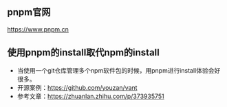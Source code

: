 ## pnpm官网
https://www.pnpm.cn

## 使用pnpm的install取代npm的install
* 当使用一个git仓库管理多个npm软件包的时候，用pnpm进行install体验会好很多。
* 开源案例：https://github.com/youzan/vant
* 参考文章：https://zhuanlan.zhihu.com/p/373935751
